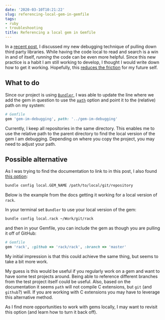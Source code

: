 ```yaml
---
date: '2020-03-10T10:21:22'
slug: referencing-local-gem-in-gemfile
tags:
- ruby
- troubleshooting
title: Referencing a local gem in Gemfile
---
```


In a [recent post](/2020/04/how-i-debug-my-dependencies), I discussed my new debugging technique of pulling down third party libraries. While having the code local to read and search is a win in and of itself, _running_ the code can be even more helpful. Since this new practice is a habit I am still working to develop, I thought I would write down how to get it working. Hopefully, this [reduces the friction](https://twitter.com/jamesclear/status/1091687364953587714?lang=en) for my future self.

## What to do

Since our project is using [`Bundler`](https://bundler.io/), I was able to update the line where we add the gem in question to use the [`path`](https://bundler.io/man/gemfile.5.html#PATH) option and point it to the (relative) path on my system:

```ruby
# Gemfile
gem 'gem-im-debugging', path: '../gem-im-debugging'
```

Currently, I keep all repositories in the same directory. This enables me to use the relative path to the parent directory to find the local version of the gem I am debugging. Depending on where you copy the project,  you may need to adjust your path.

## Possible alternative

As I was trying to find the documentation to link to in this post, I also found [this option](https://bundler.io/v1.2/git.html#local):

```bash
bundle config local.GEM_NAME /path/to/local/git/repository
```

Below is the example from the docs getting it working for a local version of `rack`.

In your terminal set `Bundler` to use your local version of the gem:

```bash
bundle config local.rack ~/Work/git/rack
```

and then in your Gemfile, you can include the gem as though you are pulling it off of GitHub:

```ruby
# Gemfile
gem 'rack', :github => 'rack/rack', :branch => 'master'
```

My initial impression is that this could achieve the same thing, but seems to take a bit more work.

My guess is this would be useful if you regularly work on a gem and want to have some test projects around. Being able to reference different branches from the test project itself could be useful. Also, based on the documentation it seems `path` will not compile C extensions, but `git` (and `github`?) will. If you are working with C extensions you may have to leverage this alternative method.

As I find more opportunities to work with gems locally, I may want to revisit this option (and learn how to turn it back off). 

